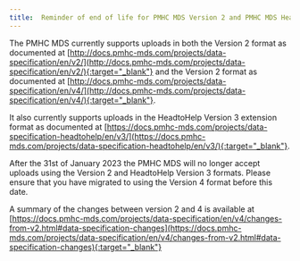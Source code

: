 ```yaml
---
title:  Reminder of end of life for PMHC MDS Version 2 and PMHC MDS HeadtoHelp Version 3 data specifications
---
```


The PMHC MDS currently supports uploads in both the Version 2 format as
documented at [http://docs.pmhc-mds.com/projects/data-specification/en/v2/](http://docs.pmhc-mds.com/projects/data-specification/en/v2/){:target="_blank"} and
the Version 2 format as documented at
[http://docs.pmhc-mds.com/projects/data-specification/en/v4/](http://docs.pmhc-mds.com/projects/data-specification/en/v4/){:target="_blank"}.

It also currently supports uploads in the HeadtoHelp Version 3 extension
format as documented at
[https://docs.pmhc-mds.com/projects/data-specification-headtohelp/en/v3/](https://docs.pmhc-mds.com/projects/data-specification-headtohelp/en/v3/){:target="_blank"}.

After the 31st of January 2023 the PMHC MDS will no longer accept uploads
using the Version 2 and HeadtoHelp Version 3 formats. Please ensure that you
have migrated to using the Version 4 format before this date.

A summary of the changes between version 2 and 4 is available at
[https://docs.pmhc-mds.com/projects/data-specification/en/v4/changes-from-v2.html#data-specification-changes](https://docs.pmhc-mds.com/projects/data-specification/en/v4/changes-from-v2.html#data-specification-changes){:target="_blank"}
